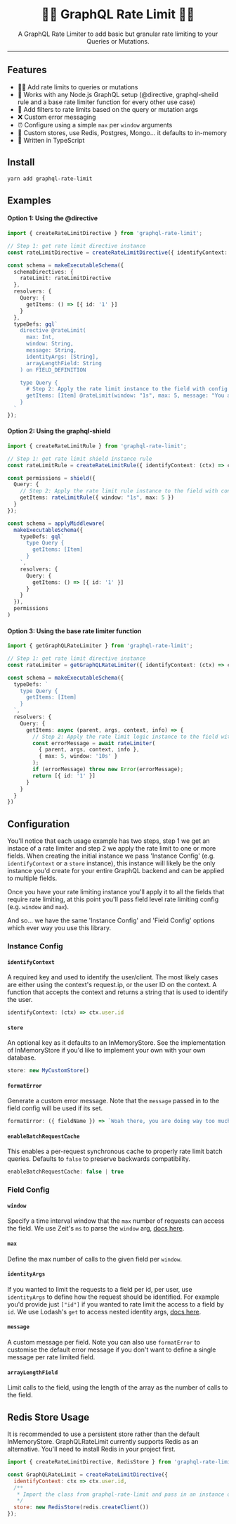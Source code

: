 
<h1 align="center">💂‍♀️ GraphQL Rate Limit 💂‍♂️</h1>

<p align="center">
A GraphQL Rate Limiter to add basic but granular rate limiting to your Queries or Mutations.
</p>

---

## Features

- 💂‍♀️ Add rate limits to queries or mutations
- 🤝 Works with any Node.js GraphQL setup (@directive, graphql-sheild rule and a base rate limiter function for every other use case)
- 🔑 Add filters to rate limits based on the query or mutation args
- ❌ Custom error messaging
- ⏰ Configure using a simple `max` per `window` arguments
- 💼 Custom stores, use Redis, Postgres, Mongo... it defaults to in-memory
- 💪 Written in TypeScript


## Install

```sh
yarn add graphql-rate-limit
```

## Examples

#### Option 1: Using the @directive

```ts
import { createRateLimitDirective } from 'graphql-rate-limit';

// Step 1: get rate limit directive instance
const rateLimitDirective = createRateLimitDirective({ identifyContext: (ctx) => ctx.id });

const schema = makeExecutableSchema({
  schemaDirectives: {
    rateLimit: rateLimitDirective
  },
  resolvers: {
    Query: {
      getItems: () => [{ id: '1' }]
    }
  },
  typeDefs: gql`
    directive @rateLimit(
      max: Int,
      window: String,
      message: String,
      identityArgs: [String],
      arrayLengthField: String
    ) on FIELD_DEFINITION

    type Query {
      # Step 2: Apply the rate limit instance to the field with config
      getItems: [Item] @rateLimit(window: "1s", max: 5, message: "You are doing that too often.")
    }
  `
});
```

#### Option 2: Using the graphql-shield

```ts
import { createRateLimitRule } from 'graphql-rate-limit';

// Step 1: get rate limit shield instance rule
const rateLimitRule = createRateLimitRule({ identifyContext: (ctx) => ctx.id });

const permissions = shield({
  Query: {
    // Step 2: Apply the rate limit rule instance to the field with config
    getItems: rateLimitRule({ window: "1s", max: 5 })
  }
});

const schema = applyMiddleware(
  makeExecutableSchema({
    typeDefs: gql`
      type Query {
        getItems: [Item]
      }
    `,
    resolvers: {
      Query: {
        getItems: () => [{ id: '1' }]
      }
    }
  }),
  permissions
)
```

#### Option 3: Using the base rate limiter function

```ts
import { getGraphQLRateLimiter } from 'graphql-rate-limit';

// Step 1: get rate limit directive instance
const rateLimiter = getGraphQLRateLimiter({ identifyContext: (ctx) => ctx.id });

const schema = makeExecutableSchema({
  typeDefs: `
    type Query {
      getItems: [Item]
    }
  `,
  resolvers: {
    Query: {
      getItems: async (parent, args, context, info) => {
        // Step 2: Apply the rate limit logic instance to the field with config
        const errorMessage = await rateLimiter(
          { parent, args, context, info },
          { max: 5, window: '10s' }
        );
        if (errorMessage) throw new Error(errorMessage);
        return [{ id: '1' }]
      }
    }
  }
})
```

## Configuration

You'll notice that each usage example has two steps, step 1 we get an instace of a rate limiter and step 2 we apply the rate limit to one or more fields. When creating the initial instance we pass 'Instance Config' (e.g. `identifyContext` or a `store` instance), this instance will likely be the only instance you'd create for your entire GraphQL backend and can be applied to multiple fields.

Once you have your rate limiting instance you'll apply it to all the fields that require rate limiting, at this point you'll pass field level rate limiting config (e.g. `window` and `max`).

And so... we have the same 'Instance Config' and 'Field Config' options which ever way you use this library.

### Instance Config

#### `identifyContext`

A required key and used to identify the user/client. The most likely cases are either using the context's request.ip, or the user ID on the context. A function that accepts the context and returns a string that is used to identify the user.

```js
identifyContext: (ctx) => ctx.user.id
```

#### `store`

An optional key as it defaults to an InMemoryStore. See the implementation of InMemoryStore if you'd like to implement your own with your own database.


```js
store: new MyCustomStore()
```

#### `formatError`

Generate a custom error message. Note that the `message` passed in to the field config will be used if its set.

```js
formatError: ({ fieldName }) => `Woah there, you are doing way too much ${fieldName}`
```

#### `enableBatchRequestCache`

This enables a per-request synchronous cache to properly rate limit batch queries. Defaults to `false` to preserve backwards compatibility. 

```js
enableBatchRequestCache: false | true
```

### Field Config

#### `window`

Specify a time interval window that the `max` number of requests can access the field. We use Zeit's `ms` to parse the `window` arg, [docs here](https://github.com/zeit/ms).

#### `max`

Define the max number of calls to the given field per `window`.

#### `identityArgs`

If you wanted to limit the requests to a field per id, per user, use `identityArgs` to define how the request should be identified. For example you'd provide just `["id"]` if you wanted to rate limit the access to a field by `id`. We use Lodash's `get` to access nested identity args, [docs here](https://lodash.com/docs/4.17.11#get).

#### `message`

A custom message per field. Note you can also use `formatError` to customise the default error message if you don't want to define a single message per rate limited field.

#### `arrayLengthField`

Limit calls to the field, using the length of the array as the number of calls to the field.


## Redis Store Usage

It is recommended to use a persistent store rather than the default InMemoryStore. GraphQLRateLimit currently supports Redis as an alternative. You'll need to install Redis in your project first.

```js
import { createRateLimitDirective, RedisStore } from 'graphql-rate-limit';

const GraphQLRateLimit = createRateLimitDirective({
  identifyContext: ctx => ctx.user.id,
  /**
   * Import the class from graphql-rate-limit and pass in an instance of redis client to the constructor
   */
  store: new RedisStore(redis.createClient())
});
```
